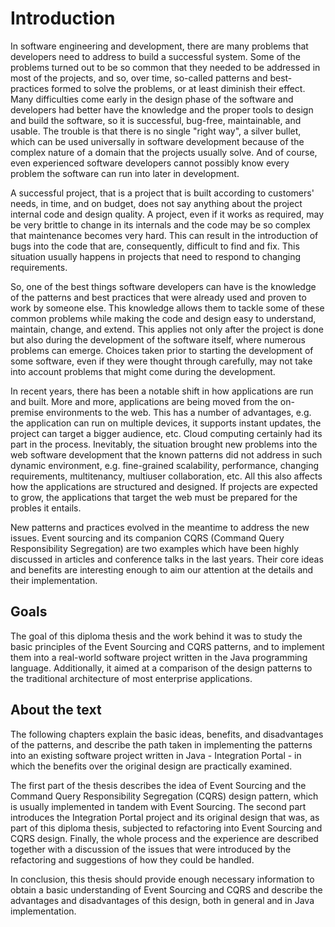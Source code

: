 # Introduction

In software engineering and development, there are many problems that developers need to address to build a successful system. Some of the problems turned out to be so common that they needed to be addressed in most of the projects, and so, over time, so-called patterns and best-practices formed to solve the problems, or at least diminish their effect. Many difficulties come early in the design phase of the software and developers had better have the knowledge and the proper tools to design and build the software, so it is successful, bug-free, maintainable, and usable. The trouble is that there is no single "right way", a silver bullet, which can be used universally in software development because of the complex nature of a domain that the projects usually solve. And of course, even experienced software developers cannot possibly know every problem the software can run into later in development.

A successful project, that is a project that is built according to customers' needs, in time, and on budget, does not say anything about the project internal code and design quality. A project, even if it works as required, may be very brittle to change in its internals and the code may be so complex that maintenance becomes very hard. This can result in the introduction of bugs into the code that are, consequently, difficult to find and fix. This situation usually happens in projects that need to respond to changing requirements.

So, one of the best things software developers can have is the knowledge of the patterns and best practices that were already used and proven to work by someone else. This knowledge allows them to tackle some of these common problems while making the code and design easy to understand, maintain, change, and extend. This applies not only after the project is done but also during the development of the software itself, where numerous problems can emerge. Choices taken prior to starting the development of some software, even if they were thought through carefully, may not take into account problems that might come during the development.

In recent years, there has been a notable shift in how applications are run and built. More and more, applications are being moved from the on-premise environments to the web. This has a number of advantages, e.g. the application can run on multiple devices, it supports instant updates, the project can target a bigger audience, etc. Cloud computing certainly had its part in the process. Inevitably, the situation brought new problems into the web software development that the known patterns did not address in such dynamic environment, e.g. fine-grained scalability, performance, changing requirements, multitenancy, multiuser collaboration, etc. All this also affects how the applications are structured and designed. If projects are expected to grow, the applications that target the web must be prepared for the probles it entails. 

New patterns and practices evolved in the meantime to address the new issues. Event sourcing and its companion CQRS (Command Query Responsibility Segregation) are two examples which have been highly discussed in articles and conference talks in the last years. Their core ideas and benefits are interesting enough to aim our attention at the details and their implementation.

## Goals

The goal of this diploma thesis and the work behind it was to study the basic principles of the Event Sourcing and CQRS patterns, and to implement them into a real-world software project written in the Java programming language. Additionally, it aimed at a comparison of the design patterns to the traditional architecture of most enterprise applications.

## About the text

The following chapters explain the basic ideas, benefits, and disadvantages of the patterns, and describe the path taken in implementing the patterns into an existing software project written in Java - Integration Portal - in which the benefits over the original design are practically examined. 

The first part of the thesis describes the idea of Event Sourcing and the Command Query Responsibility Segregation (CQRS) design pattern, which is usually implemented in tandem with Event Sourcing. The second part introduces the Integration Portal project and its original design that was, as part of this diploma thesis, subjected to refactoring into Event Sourcing and CQRS design. Finally, the whole process and the experience are described together with a discussion of the issues that were introduced by the refactoring and suggestions of how they could be handled.

In conclusion, this thesis should provide enough necessary information to obtain a basic understanding of Event Sourcing and CQRS and describe the advantages and disadvantages of this design, both in general and in Java implementation.